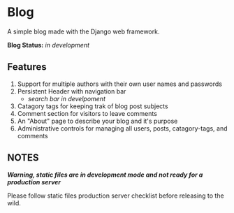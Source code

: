# Blog
A simple blog made with the Django web framework.

**Blog Status:** *in development*

## Features
1. Support for multiple authors with their own user names and passwords
2. Persistent Header with navigation bar
   - *search bar in develpoment*
4. Catagory tags for keeping trak of blog post subjects
5. Comment section for visitors to leave comments
6. An "About" page to describe your blog and it's purpose
7. Administrative controls for managing all users, posts, catagory-tags, and comments 

## NOTES
***Warning, static files are in development mode and not ready for a production server***

Please follow static files production server checklist before releasing to the wild.
